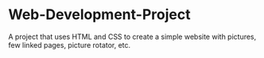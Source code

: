 # Web-Development-Project
A project that uses HTML and CSS to create a simple website with pictures, few linked pages, picture rotator, etc.
